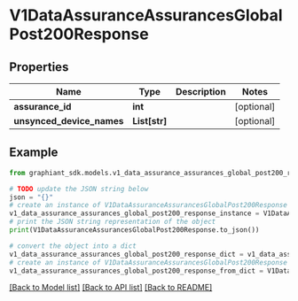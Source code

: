 # V1DataAssuranceAssurancesGlobalPost200Response


## Properties

Name | Type | Description | Notes
------------ | ------------- | ------------- | -------------
**assurance_id** | **int** |  | [optional] 
**unsynced_device_names** | **List[str]** |  | [optional] 

## Example

```python
from graphiant_sdk.models.v1_data_assurance_assurances_global_post200_response import V1DataAssuranceAssurancesGlobalPost200Response

# TODO update the JSON string below
json = "{}"
# create an instance of V1DataAssuranceAssurancesGlobalPost200Response from a JSON string
v1_data_assurance_assurances_global_post200_response_instance = V1DataAssuranceAssurancesGlobalPost200Response.from_json(json)
# print the JSON string representation of the object
print(V1DataAssuranceAssurancesGlobalPost200Response.to_json())

# convert the object into a dict
v1_data_assurance_assurances_global_post200_response_dict = v1_data_assurance_assurances_global_post200_response_instance.to_dict()
# create an instance of V1DataAssuranceAssurancesGlobalPost200Response from a dict
v1_data_assurance_assurances_global_post200_response_from_dict = V1DataAssuranceAssurancesGlobalPost200Response.from_dict(v1_data_assurance_assurances_global_post200_response_dict)
```
[[Back to Model list]](../README.md#documentation-for-models) [[Back to API list]](../README.md#documentation-for-api-endpoints) [[Back to README]](../README.md)


